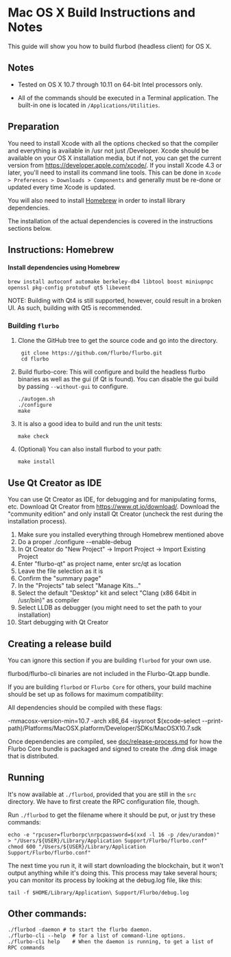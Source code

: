 Mac OS X Build Instructions and Notes
====================================
This guide will show you how to build flurbod (headless client) for OS X.

Notes
-----

* Tested on OS X 10.7 through 10.11 on 64-bit Intel processors only.

* All of the commands should be executed in a Terminal application. The
built-in one is located in `/Applications/Utilities`.

Preparation
-----------

You need to install Xcode with all the options checked so that the compiler
and everything is available in /usr not just /Developer. Xcode should be
available on your OS X installation media, but if not, you can get the
current version from https://developer.apple.com/xcode/. If you install
Xcode 4.3 or later, you'll need to install its command line tools. This can
be done in `Xcode > Preferences > Downloads > Components` and generally must
be re-done or updated every time Xcode is updated.

You will also need to install [Homebrew](http://brew.sh) in order to install library
dependencies.

The installation of the actual dependencies is covered in the instructions
sections below.

Instructions: Homebrew
----------------------

#### Install dependencies using Homebrew

    brew install autoconf automake berkeley-db4 libtool boost miniupnpc openssl pkg-config protobuf qt5 libevent

NOTE: Building with Qt4 is still supported, however, could result in a broken UI. As such, building with Qt5 is recommended.

### Building `flurbo`

1. Clone the GitHub tree to get the source code and go into the directory.

        git clone https://github.com/flurbo/flurbo.git
        cd flurbo

2.  Build flurbo-core:
    This will configure and build the headless flurbo binaries as well as the gui (if Qt is found).
    You can disable the gui build by passing `--without-gui` to configure.

        ./autogen.sh
        ./configure
        make

3.  It is also a good idea to build and run the unit tests:

        make check

4.  (Optional) You can also install flurbod to your path:

        make install

Use Qt Creator as IDE
------------------------
You can use Qt Creator as IDE, for debugging and for manipulating forms, etc.
Download Qt Creator from https://www.qt.io/download/. Download the "community edition" and only install Qt Creator (uncheck the rest during the installation process).

1. Make sure you installed everything through Homebrew mentioned above
2. Do a proper ./configure --enable-debug
3. In Qt Creator do "New Project" -> Import Project -> Import Existing Project
4. Enter "flurbo-qt" as project name, enter src/qt as location
5. Leave the file selection as it is
6. Confirm the "summary page"
7. In the "Projects" tab select "Manage Kits..."
8. Select the default "Desktop" kit and select "Clang (x86 64bit in /usr/bin)" as compiler
9. Select LLDB as debugger (you might need to set the path to your installation)
10. Start debugging with Qt Creator

Creating a release build
------------------------
You can ignore this section if you are building `flurbod` for your own use.

flurbod/flurbo-cli binaries are not included in the Flurbo-Qt.app bundle.

If you are building `flurbod` or `Flurbo Core` for others, your build machine should be set up
as follows for maximum compatibility:

All dependencies should be compiled with these flags:

 -mmacosx-version-min=10.7
 -arch x86_64
 -isysroot $(xcode-select --print-path)/Platforms/MacOSX.platform/Developer/SDKs/MacOSX10.7.sdk

Once dependencies are compiled, see [doc/release-process.md](release-process.md) for how the Flurbo Core
bundle is packaged and signed to create the .dmg disk image that is distributed.

Running
-------

It's now available at `./flurbod`, provided that you are still in the `src`
directory. We have to first create the RPC configuration file, though.

Run `./flurbod` to get the filename where it should be put, or just try these
commands:

    echo -e "rpcuser=flurborpc\nrpcpassword=$(xxd -l 16 -p /dev/urandom)" > "/Users/${USER}/Library/Application Support/Flurbo/flurbo.conf"
    chmod 600 "/Users/${USER}/Library/Application Support/Flurbo/flurbo.conf"

The next time you run it, it will start downloading the blockchain, but it won't
output anything while it's doing this. This process may take several hours;
you can monitor its process by looking at the debug.log file, like this:

    tail -f $HOME/Library/Application\ Support/Flurbo/debug.log

Other commands:
-------

    ./flurbod -daemon # to start the flurbo daemon.
    ./flurbo-cli --help  # for a list of command-line options.
    ./flurbo-cli help    # When the daemon is running, to get a list of RPC commands
